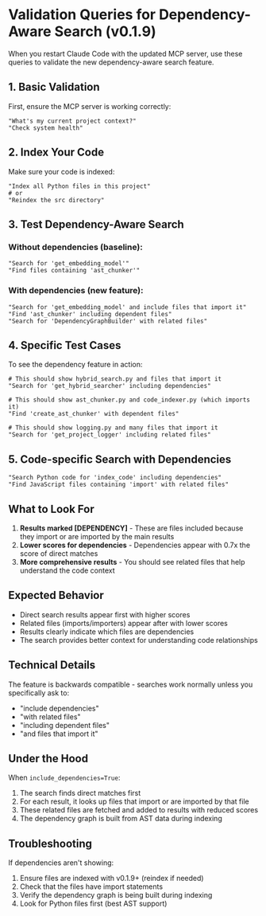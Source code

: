 # Validation Queries for Dependency-Aware Search (v0.1.9)

When you restart Claude Code with the updated MCP server, use these queries to validate the new dependency-aware search feature.

## 1. Basic Validation

First, ensure the MCP server is working correctly:

```
"What's my current project context?"
"Check system health"
```

## 2. Index Your Code

Make sure your code is indexed:

```
"Index all Python files in this project"
# or
"Reindex the src directory"
```

## 3. Test Dependency-Aware Search

### Without dependencies (baseline):
```
"Search for 'get_embedding_model'"
"Find files containing 'ast_chunker'"
```

### With dependencies (new feature):
```
"Search for 'get_embedding_model' and include files that import it"
"Find 'ast_chunker' including dependent files"
"Search for 'DependencyGraphBuilder' with related files"
```

## 4. Specific Test Cases

To see the dependency feature in action:

```
# This should show hybrid_search.py and files that import it
"Search for 'get_hybrid_searcher' including dependencies"

# This should show ast_chunker.py and code_indexer.py (which imports it)
"Find 'create_ast_chunker' with dependent files"

# This should show logging.py and many files that import it
"Search for 'get_project_logger' including related files"
```

## 5. Code-specific Search with Dependencies

```
"Search Python code for 'index_code' including dependencies"
"Find JavaScript files containing 'import' with related files"
```

## What to Look For

1. **Results marked [DEPENDENCY]** - These are files included because they import or are imported by the main results
2. **Lower scores for dependencies** - Dependencies appear with 0.7x the score of direct matches
3. **More comprehensive results** - You should see related files that help understand the code context

## Expected Behavior

- Direct search results appear first with higher scores
- Related files (imports/importers) appear after with lower scores
- Results clearly indicate which files are dependencies
- The search provides better context for understanding code relationships

## Technical Details

The feature is backwards compatible - searches work normally unless you specifically ask to:
- "include dependencies"
- "with related files"
- "including dependent files"
- "and files that import it"

## Under the Hood

When `include_dependencies=True`:
1. The search finds direct matches first
2. For each result, it looks up files that import or are imported by that file
3. These related files are fetched and added to results with reduced scores
4. The dependency graph is built from AST data during indexing

## Troubleshooting

If dependencies aren't showing:
1. Ensure files are indexed with v0.1.9+ (reindex if needed)
2. Check that the files have import statements
3. Verify the dependency graph is being built during indexing
4. Look for Python files first (best AST support)